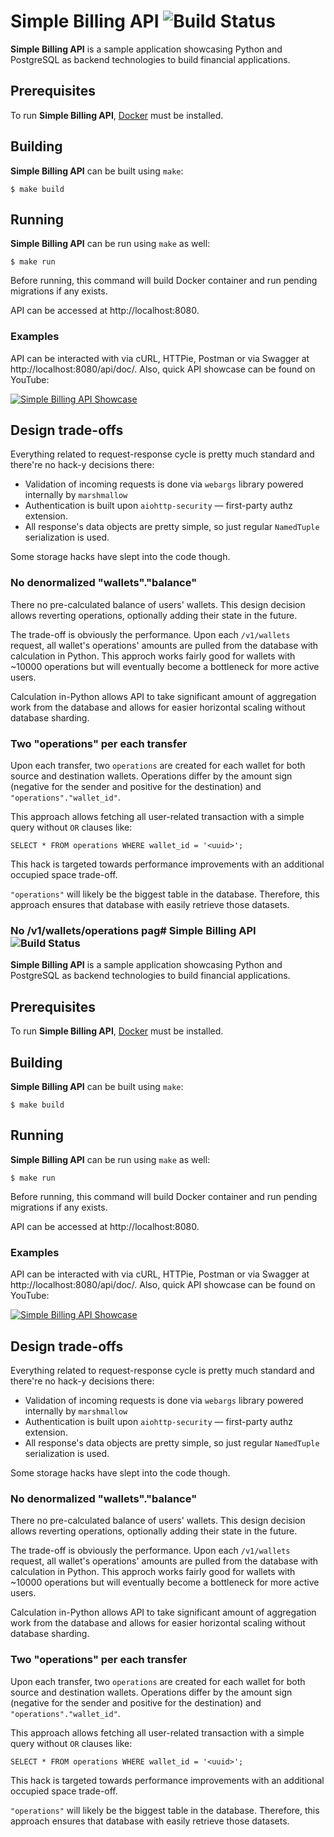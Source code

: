 # Simple Billing API ![Build Status](https://github.com/nickgashkov/simple-billing/workflows/build/badge.svg)

**Simple Billing API** is a sample application showcasing Python and PostgreSQL
as backend technologies to build financial applications.

## Prerequisites

To run **Simple Billing API**, [Docker](https://docs.docker.com/install/) must be
installed.

## Building

**Simple Billing API** can be built using `make`:

```
$ make build
```

## Running

**Simple Billing API** can be run using `make` as well:

```
$ make run
```

Before running, this command will build Docker container and run pending
migrations if any exists. 

API can be accessed at http://localhost:8080.

### Examples

API can be interacted with via cURL, HTTPie, Postman or via Swagger at
http://localhost:8080/api/doc/. Also, quick API showcase can be found on
YouTube:

[![Simple Billing API Showcase](https://img.youtube.com/vi/jigONBp4G8M/0.jpg)](https://youtu.be/jigONBp4G8M)

## Design trade-offs

Everything related to request-response cycle is pretty much standard and
there're no hack-y decisions there:
- Validation of incoming requests is done via `webargs` library powered
internally by `marshmallow`
- Authentication is built upon `aiohttp-security` — first-party authz
extension.
- All response's data objects are pretty simple, so just regular `NamedTuple`
serialization is used.

Some storage hacks have slept into the code though.

### No denormalized "wallets"."balance"
There no pre-calculated balance of users' wallets. This design decision allows
reverting operations, optionally adding their state in the future.

The trade-off is obviously the performance. Upon each `/v1/wallets` request,
all wallet's operations' amounts are pulled from the database with calculation
in Python. This approch works fairly good for wallets with ~10000 operations
but will eventually become a bottleneck for more active users.

Calculation in-Python allows API to take significant amount of aggregation work
from the database and allows for easier horizontal scaling without database
sharding.

### Two "operations" per each transfer
Upon each transfer, two `operations` are created for each wallet for both
source and destination wallets. Operations differ by the amount sign (negative
for the sender and positive for the destination) and
`"operations"."wallet_id"`.

This approach allows fetching all user-related transaction with a simple query
without `OR` clauses like:

```postgresql
SELECT * FROM operations WHERE wallet_id = '<uuid>';
```

This hack is targeted towards performance improvements with an additional
occupied space trade-off.

`"operations"` will likely be the biggest table in the database. Therefore,
this approach ensures that database with easily retrieve those datasets.

### No /v1/wallets/operations pag# Simple Billing API ![Build Status](https://github.com/nickgashkov/simple-billing/workflows/build/badge.svg)

**Simple Billing API** is a sample application showcasing Python and PostgreSQL
as backend technologies to build financial applications.

## Prerequisites

To run **Simple Billing API**, [Docker](https://docs.docker.com/install/) must be
installed.

## Building

**Simple Billing API** can be built using `make`:

```
$ make build
```

## Running

**Simple Billing API** can be run using `make` as well:

```
$ make run
```

Before running, this command will build Docker container and run pending
migrations if any exists. 

API can be accessed at http://localhost:8080.

### Examples

API can be interacted with via cURL, HTTPie, Postman or via Swagger at
http://localhost:8080/api/doc/. Also, quick API showcase can be found on
YouTube:

[![Simple Billing API Showcase](https://img.youtube.com/vi/jigONBp4G8M/0.jpg)](https://youtu.be/jigONBp4G8M)

## Design trade-offs

Everything related to request-response cycle is pretty much standard and
there're no hack-y decisions there:
- Validation of incoming requests is done via `webargs` library powered
internally by `marshmallow`
- Authentication is built upon `aiohttp-security` — first-party authz
extension.
- All response's data objects are pretty simple, so just regular `NamedTuple`
serialization is used.

Some storage hacks have slept into the code though.

### No denormalized "wallets"."balance"
There no pre-calculated balance of users' wallets. This design decision allows
reverting operations, optionally adding their state in the future.

The trade-off is obviously the performance. Upon each `/v1/wallets` request,
all wallet's operations' amounts are pulled from the database with calculation
in Python. This approch works fairly good for wallets with ~10000 operations
but will eventually become a bottleneck for more active users.

Calculation in-Python allows API to take significant amount of aggregation work
from the database and allows for easier horizontal scaling without database
sharding.

### Two "operations" per each transfer
Upon each transfer, two `operations` are created for each wallet for both
source and destination wallets. Operations differ by the amount sign (negative
for the sender and positive for the destination) and
`"operations"."wallet_id"`.

This approach allows fetching all user-related transaction with a simple query
without `OR` clauses like:

```postgresql
SELECT * FROM operations WHERE wallet_id = '<uuid>';
```

This hack is targeted towards performance improvements with an additional
occupied space trade-off.

`"operations"` will likely be the biggest table in the database. Therefore,
this approach ensures that database with easily retrieve those datasets.
